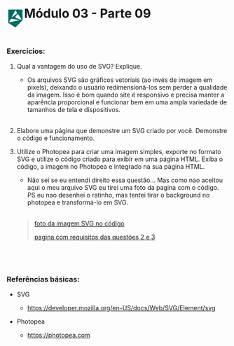 <div display="flex">
    <img src="../assets/alpha-logo.png" width="40px" align="left"/>
    <h1>Módulo 03 - Parte 09</h1>
</div>

&nbsp;
### Exercícios:

1. Qual a vantagem do uso de SVG? Explique.

    - Os arquivos SVG são gráficos vetoriais (ao invés de imagem em pixels), deixando o usuário redimensioná-los sem perder a qualidade da imagem. Isso é bom quando site é responsivo e precisa manter a aparência proporcional e funcionar bem em uma ampla variedade de tamanhos de tela e dispositivos.
<br><br>

1. Elabore uma página que demonstre um SVG criado por você. Demonstre o código e funcionamento.


1. Utilize o Photopea para criar uma imagem simples, exporte no formato SVG e utilize o código criado para exibir em uma página HTML. Exiba o código, a imagem no Photopea e integrado na sua página HTML.

    - Não sei se eu entendi direito essa questão... Mas como nao aceitou aqui o meu arquivo SVG eu tirei uma foto da pagina com o código. PS eu nao desenhei o ratinho, mas tentei tirar o background no photopea e transformá-lo em SVG.<br><br>

    > [foto da imagem SVG no código](../assets/photopeaSVG.png)
    >
    > [pagina com requisitos das questões 2 e 3](./index.html)

&nbsp;
---

### Referências básicas:

- SVG

    - https://developer.mozilla.org/en-US/docs/Web/SVG/Element/svg

- Photopea

    - https://photopea.com